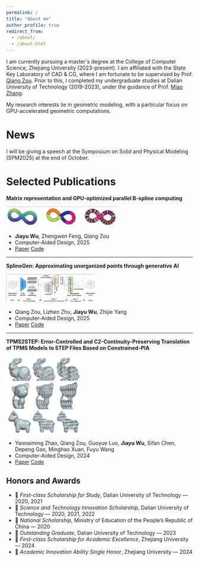 ```yaml
---
permalink: /
title: "About me"
author_profile: true
redirect_from: 
  - /about/
  - /about.html
---
```



I am currently pursuing a master's degree at the College of Computer Science, Zhejiang University (2023-present). I am affiliated with the State Key Laboratory of CAD & CG, where I am fortunate to be supervised by Prof. [Qiang Zou](https://qiang-zou.github.io/). Prior to this, I completed my undergraduate studies at Dalian University of Technology (2019-2023), under the guidance of Prof. [Miao Zhang](https://scholar.google.com/citations?hl=zh-CN&user=Uu5ct6YAAAAJ&view_op=list_works&sortby=pubdate).

My research interests lie in geometric modeling, with a particular focus on GPU-accelerated geometric computations.

News
======
I will be giving a speech at the Symposium on Solid and Physical Modeling (SPM2025) at the end of October.


Selected Publications
======
**Matrix representation and GPU-optimized parallel B-spline computing**

<img src="images/M-rep_fengmian.png" width="300" /> 

   -  **Jiayu Wu**, Zhengwen Feng, Qiang Zou  
   -  Computer-Aided Design, 2025  
   -  [Paper](https://doi.org/10.1016/j.cad.2025.103948) [Code](https://github.com/Qiang-Zou/Matrix-CAD) 

---

**SplineGen: Approximating unorganized points through generative AI**

<img src="images/splinegen.png" width="240" /> 

   - Qiang Zou, Lizhen Zhu, **Jiayu Wu**, Zhijie Yang  
   - Computer-Aided Design, 2025  
   - [Paper](https://doi.org/10.1016/j.cad.2024.103809) [Code](https://github.com/Qiang-Zou/SplineGen)

---

**TPMS2STEP: Error-Controlled and C2-Continuity-Preserving Translation of TPMS Models to STEP Files Based on Constrained-PIA**

<img src="images/tpms2step.png" width="200" /> 

   - Yaonaiming Zhao, Qiang Zou, Guoyue Luo, **Jiayu Wu**, Sifan Chen, Depeng Gao, Minghao Xuan, Fuyu Wang  
   - Computer-Aided Design, 2024  
   - [Paper](https://doi.org/10.1016/j.cad.2024.103726) [Code](https://github.com/Qiang-Zou/TPMS2STEP)

Honors and Awards
------
- 🏅 *First-class Scholarship for Study*, Dalian University of Technology — 2020, 2021  
- 🏅 *Science and Technology Innovation Scholarship*, Dalian University of Technology — 2020, 2021, 2022  
- 🏅 *National Scholarship*, Ministry of Education of the People’s Republic of China — 2020  
- 🏅 *Outstanding Graduate*, Dalian University of Technology — 2023  
- 🏅 *First-class Scholarship for Academic Excellence*, Zhejiang University — 2024  
- 🏅 *Academic Innovation Ability Single Honor*, Zhejiang University — 2024  
